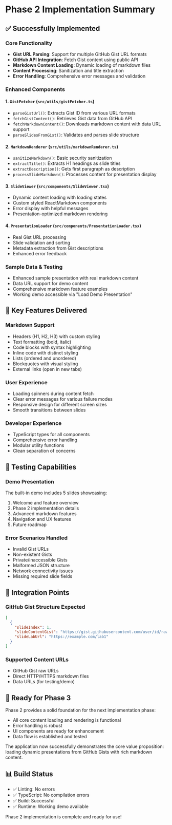 # Phase 2 Implementation Summary

## ✅ Successfully Implemented

### Core Functionality
- **Gist URL Parsing**: Support for multiple GitHub Gist URL formats
- **GitHub API Integration**: Fetch Gist content using public API
- **Markdown Content Loading**: Dynamic loading of markdown files
- **Content Processing**: Sanitization and title extraction
- **Error Handling**: Comprehensive error messages and validation

### Enhanced Components

#### 1. `GistFetcher` (`src/utils/gistFetcher.ts`)
- `parseGistUrl()`: Extracts Gist ID from various URL formats
- `fetchGistContent()`: Retrieves Gist data from GitHub API
- `fetchMarkdownContent()`: Downloads markdown content with data URL support
- `parseSlidesFromGist()`: Validates and parses slide structure

#### 2. `MarkdownRenderer` (`src/utils/markdownRenderer.ts`)
- `sanitizeMarkdown()`: Basic security sanitization
- `extractTitle()`: Extracts H1 headings as slide titles
- `extractDescription()`: Gets first paragraph as description
- `processSlideMarkdown()`: Processes content for presentation display

#### 3. `SlideViewer` (`src/components/SlideViewer.tsx`)
- Dynamic content loading with loading states
- Custom styled ReactMarkdown components
- Error display with helpful messages
- Presentation-optimized markdown rendering

#### 4. `PresentationLoader` (`src/components/PresentationLoader.tsx`)
- Real Gist URL processing
- Slide validation and sorting
- Metadata extraction from Gist descriptions
- Enhanced error feedback

### Sample Data & Testing
- Enhanced sample presentation with real markdown content
- Data URL support for demo content
- Comprehensive markdown feature examples
- Working demo accessible via "Load Demo Presentation"

## 🎯 Key Features Delivered

### Markdown Support
- Headers (H1, H2, H3) with custom styling
- Text formatting (bold, italic)
- Code blocks with syntax highlighting
- Inline code with distinct styling
- Lists (ordered and unordered)
- Blockquotes with visual styling
- External links (open in new tabs)

### User Experience
- Loading spinners during content fetch
- Clear error messages for various failure modes
- Responsive design for different screen sizes
- Smooth transitions between slides

### Developer Experience
- TypeScript types for all components
- Comprehensive error handling
- Modular utility functions
- Clean separation of concerns

## 🧪 Testing Capabilities

### Demo Presentation
The built-in demo includes 5 slides showcasing:
1. Welcome and feature overview
2. Phase 2 implementation details
3. Advanced markdown features
4. Navigation and UX features
5. Future roadmap

### Error Scenarios Handled
- Invalid Gist URLs
- Non-existent Gists
- Private/inaccessible Gists
- Malformed JSON structure
- Network connectivity issues
- Missing required slide fields

## 🔗 Integration Points

### GitHub Gist Structure Expected
```json
[
  {
    "slideIndex": 1,
    "slideContentGist": "https://gist.githubusercontent.com/user/id/raw/slide1.md",
    "slideLabUrl": "https://example.com/lab1"
  }
]
```

### Supported Content URLs
- GitHub Gist raw URLs
- Direct HTTP/HTTPS markdown files
- Data URLs (for testing/demo)

## 🚀 Ready for Phase 3

Phase 2 provides a solid foundation for the next implementation phase:
- All core content loading and rendering is functional
- Error handling is robust
- UI components are ready for enhancement
- Data flow is established and tested

The application now successfully demonstrates the core value proposition: loading dynamic presentations from GitHub Gists with rich markdown content.

## 📊 Build Status
- ✅ Linting: No errors
- ✅ TypeScript: No compilation errors  
- ✅ Build: Successful
- ✅ Runtime: Working demo available

Phase 2 implementation is complete and ready for use!